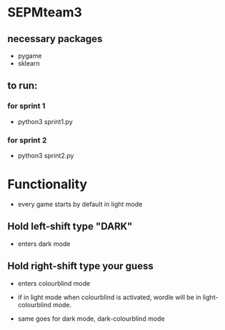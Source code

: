 # SEPMteam3
## necessary packages
- pygame
- sklearn

## to run:

### for sprint 1

- python3 sprint1.py 

### for sprint 2

- python3 sprint2.py

# Functionality
- every game starts by default in light mode
## Hold left-shift type "DARK"
- enters dark mode
## Hold right-shift type your guess
- enters colourblind mode

- if in light mode when colourblind is activated, wordle will be in light-colourblind mode.

- same goes for dark mode, dark-colourblind mode
